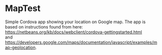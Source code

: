 # MapTest
Simple Cordova app showing your location on Google map. The app is based on instructions found from here: 
https://netbeans.org/kb/docs/webclient/cordova-gettingstarted.html<br> 
and<br> 
https://developers.google.com/maps/documentation/javascript/examples/map-geolocation.
